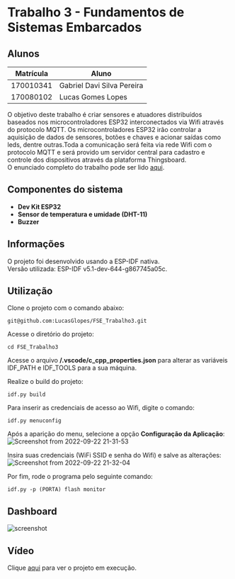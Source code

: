 # Trabalho 3 - Fundamentos de Sistemas Embarcados

## Alunos
|Matrícula | Aluno |
| -- | -- |
| 170010341  |  Gabriel Davi Silva Pereira |
| 170080102  |  Lucas Gomes Lopes |

O objetivo deste trabalho é criar sensores e atuadores distribuídos baseados nos microcontroladores ESP32 interconectados via Wifi através do protocolo MQTT.
Os microcontroladores ESP32 irão controlar a aquisição de dados de sensores, botões e chaves e acionar saídas como leds, dentre outras.Toda a comunicação será feita via rede Wifi com o protocolo MQTT e será provido um servidor central para cadastro e controle dos dispositivos através da plataforma Thingsboard.
</br>O enunciado completo do trabalho pode ser lido [aqui](https://gitlab.com/fse_fga/trabalhos-2022_1/trabalho-3-2022-1). 


## Componentes do sistema

- **Dev Kit ESP32**
- **Sensor de temperatura e umidade (DHT-11)**
- **Buzzer**

## Informações

O projeto foi desenvolvido usando a ESP-IDF nativa.</br>
Versão utilizada: ESP-IDF v5.1-dev-644-g867745a05c.

## Utilização

Clone o projeto com o comando abaixo:
```
git@github.com:LucasGlopes/FSE_Trabalho3.git
```

Acesse o diretório do projeto:
```
cd FSE_Trabalho3
```
Acesse o arquivo **/.vscode/c_cpp_properties.json** para alterar as variáveis IDF_PATH e IDF_TOOLS para a sua máquina.

Realize o build do projeto:
```
idf.py build
```

Para inserir as credenciais de acesso ao Wifi, digite o comando:
```
idf.py menuconfig
```
Após a aparição do menu, selecione a opção **Configuração da Aplicação**:
![Screenshot from 2022-09-22 21-31-53](https://user-images.githubusercontent.com/49499946/191873674-4dd92cf4-5a5d-4e5f-8ccb-4030357074bb.png)

Insira suas credenciais (WiFi SSID e senha do Wifi) e salve as alterações:
![Screenshot from 2022-09-22 21-32-04](https://user-images.githubusercontent.com/49499946/191873960-834ecb84-56e9-4dbe-bcd3-c9c9f36ecd63.png)

Por fim, rode o programa pelo seguinte comando:
```
idf.py -p (PORTA) flash monitor
```

## Dashboard
![screenshot](https://user-images.githubusercontent.com/49499946/191875178-b84a555c-02e0-4fa7-ba70-9efc86fdf328.png)

## Vídeo
Clique [aqui](https://youtu.be/5pny-U0F4bc) para ver o projeto em execução.
